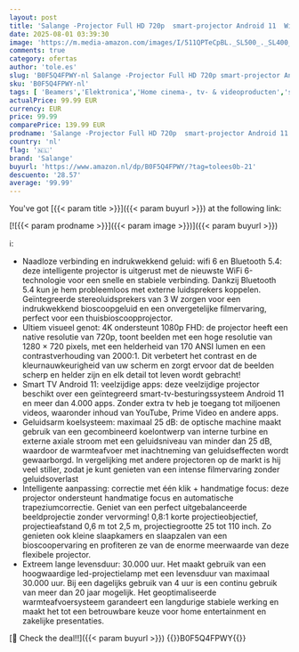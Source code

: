 ```yaml
---
layout: post
title: 'Salange -Projector Full HD 720p  smart-projector Android 11  Wi-Fi 6  2 4G/5G   BT 5.4  170 ANSI LM-projector met autocorrectie  180 graden hoek  thuisbioscoop-videoprojector  wit'
date: 2025-08-01 03:39:30
image: 'https://m.media-amazon.com/images/I/511QPTeCpBL._SL500_._SL400_.jpg'
comments: true
category: ofertas
author: 'tole.es'
slug: 'B0F5Q4FPWY-nl Salange -Projector Full HD 720p smart-projector Android 11...'
sku: 'B0F5Q4FPWY-nl'
tags: [ 'Beamers','Elektronica','Home cinema-, tv- & videoproducten','salange','🇳🇱', ]
actualPrice: 99.99 EUR
currency: EUR
price: 99.99
comparePrice: 139.99 EUR
prodname: 'Salange -Projector Full HD 720p  smart-projector Android 11  Wi-Fi 6  2 4G/5G   BT 5.4  170 ANSI LM-projector met autocorrectie  180 graden hoek  thuisbioscoop-videoprojector  wit'
country: 'nl'
flag: '🇳🇱'
brand: 'Salange'
buyurl: 'https://www.amazon.nl/dp/B0F5Q4FPWY/?tag=tolees0b-21'
descuento: '28.57'
average: '99.99'
---
```


You've got [{{< param title >}}]({{< param buyurl >}}) at the following link:

[![{{< param prodname >}}]({{< param image >}})]({{< param buyurl >}})

ℹ️:

- Naadloze verbinding en indrukwekkend geluid: wifi 6 en Bluetooth 5.4: deze intelligente projector is uitgerust met de nieuwste WiFi 6-technologie voor een snelle en stabiele verbinding. Dankzij Bluetooth 5.4 kun je hem probleemloos met externe luidsprekers koppelen. Geïntegreerde stereoluidsprekers van 3 W zorgen voor een indrukwekkend bioscoopgeluid en een onvergetelijke filmervaring, perfect voor een thuisbioscoopprojector.
- Ultiem visueel genot: 4K ondersteunt 1080p FHD: de projector heeft een native resolutie van 720p, toont beelden met een hoge resolutie van 1280 × 720 pixels, met een helderheid van 170 ANSI lumen en een contrastverhouding van 2000:1. Dit verbetert het contrast en de kleurnauwkeurigheid van uw scherm en zorgt ervoor dat de beelden scherp en helder zijn en elk detail tot leven wordt gebracht!
- Smart TV Android 11: veelzijdige apps: deze veelzijdige projector beschikt over een geïntegreerd smart-tv-besturingssysteem Android 11 en meer dan 4.000 apps. Zonder extra tv heb je toegang tot miljoenen videos, waaronder inhoud van YouTube, Prime Video en andere apps.
- Geluidsarm koelsysteem: maximaal 25 dB: de optische machine maakt gebruik van een gecombineerd koelontwerp van interne turbine en externe axiale stroom met een geluidsniveau van minder dan 25 dB, waardoor de warmteafvoer met inachtneming van geluidseffecten wordt gewaarborgd. In vergelijking met andere projectoren op de markt is hij veel stiller, zodat je kunt genieten van een intense filmervaring zonder geluidsoverlast
- Intelligente aanpassing: correctie met één klik + handmatige focus: deze projector ondersteunt handmatige focus en automatische trapeziumcorrectie. Geniet van een perfect uitgebalanceerde beeldprojectie zonder vervorming! 0,8:1 korte projectieobjectief, projectieafstand 0,6 m tot 2,5 m, projectiegrootte 25 tot 110 inch. Zo genieten ook kleine slaapkamers en slaapzalen van een bioscoopervaring en profiteren ze van de enorme meerwaarde van deze flexibele projector.
- Extreem lange levensduur: 30.000 uur. Het maakt gebruik van een hoogwaardige led-projectielamp met een levensduur van maximaal 30.000 uur. Bij een dagelijks gebruik van 4 uur is een continu gebruik van meer dan 20 jaar mogelijk. Het geoptimaliseerde warmteafvoersysteem garandeert een langdurige stabiele werking en maakt het tot een betrouwbare keuze voor home entertainment en zakelijke presentaties.

[🛒 Check the deal!!]({{< param buyurl >}})
{{<world>}}B0F5Q4FPWY{{</world>}}
